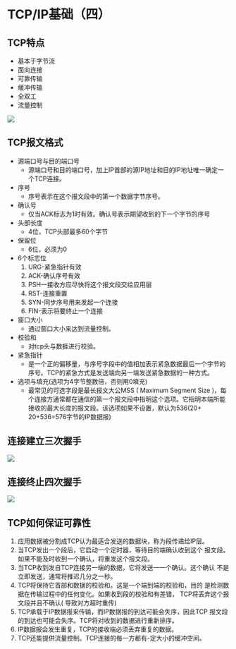 # TCP/IP基础（四）

## TCP特点

- 基本于字节流
- 面向连接
- 可靠传输
- 缓冲传输
- 全双工
- 流量控制

![](https://i.loli.net/2020/04/27/VgJrnqL43ku8YBN.png)

## TCP报文格式

- 源端口号与目的端口号
  - 源端口号和目的端口号，加上IP首部的源IP地址和目的IP地址唯一确定一个TCP连接。
- 序号
  - 序号表示在这个报文段中的第一个数据字节序号。
- 确认号
  - 仅当ACK标志为1时有效。确认号表示期望收到的下一个字节的序号
- 头部长度
  - 4位，TCP头部最多60个字节
- 保留位
  - 6位，必须为0
- 6个标志位
  1. URG-紧急指针有效
  2. ACK-确认序号有效
  3. PSH一接收方应尽快将这个报文段交给应用层
  4. RST-连接重置
  5. SYN-同步序号用来发起一个连接
  6. FIN-表示将要终止一个连接
- 窗口大小
  - 通过窗口大小来达到流量控制。
- 校验和
  - 对tcp头与数捱进行校验。
- 紧急指针
  - 是一个正的偏移量，与序号字段中的值相加表示紧急数据最后一个字节的序号。TCP的紧急方式是发送端向另一端发送紧急数据的一种方式。
- 选项与填充(选项为4字节整数倍，否则用0填充)
  - 最常见的可选字段是最长报文大公MSS ( Maximum Segment Size )，每个连接方通常都在通信的第一个报文段中指明这个选项。它指明本端所能接收的最大长度的报文段。该选项如果不设置，默认为536(20+ 20+536=576字节的IP数据报)

## 连接建立三次握手

![](https://i.loli.net/2020/04/27/Gudzq3Yyjg4TBIH.png)

## 连接终止四次握手

![](https://i.loli.net/2020/04/27/D6FAzuGeoCJ8q7M.png)

## TCP如何保证可靠性

1. 应用数据被分割成TCP认为最适合发送的数据块，称为段传递给IP层。
2. 当TCP发出一个段后，它启动一个定时器，等待目的端确认收到这个
   报文段。如果不能及时收到一个确认，将重发这个报文段。
3. 当TCP收到发自TCP连接另一端的数据，它将发送一一个确认。这个确认
   不是立即发送，通常将推迟几分之一秒。
4. TCP将保持它首部和数据的校验和。这是一个端到端的校验和，目的
   是检测数据在传输过程中的任何变化。如果收到段的校验和有差错，
   TCP将丢弃这个报文段并且不确认( 导致对方超时重传)
5. TCP承载于IP数据报来传输，而IP数据报的到达可能会失序，因此TCP
   报文段的到达也可能会失序。TCP将对收到的数据进行重新排序。
6. IP数据报会发生重复，TCP的接收端必须丢弃重复的数据。
7. TCP还能提供流量控制。TCP连接的每一方都有-定大小的缓冲空间。